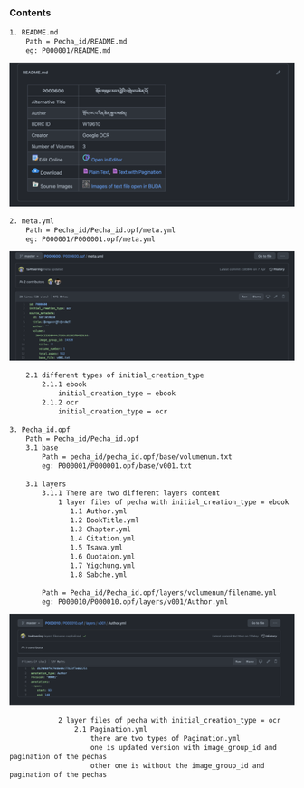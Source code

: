 ### Contents
    1. README.md
        Path = Pecha_id/README.md
        eg: P000001/README.md
            
![](https://raw.githubusercontent.com/ta4tsering/Openpecha-Readme/main/images/Readme.png)

    2. meta.yml
        Path = Pecha_id/Pecha_id.opf/meta.yml
        eg: P000001/P000001.opf/meta.yml
            
![](https://raw.githubusercontent.com/ta4tsering/Openpecha-Readme/main/images/meta.png)

        2.1 different types of initial_creation_type
            2.1.1 ebook
                initial_creation_type = ebook
            2.1.2 ocr
                initial_creation_type = ocr

    3. Pecha_id.opf
        Path = Pecha_id/Pecha_id.opf
        3.1 base
            Path = pecha_id/pecha_id.opf/base/volumenum.txt
            eg: P000001/P000001.opf/base/v001.txt
                
        3.1 layers
            3.1.1 There are two different layers content
                1 layer files of pecha with initial_creation_type = ebook
                   1.1 Author.yml
                   1.2 BookTitle.yml
                   1.3 Chapter.yml
                   1.4 Citation.yml
                   1.5 Tsawa.yml
                   1.6 Quotaion.yml
                   1.7 Yigchung.yml
                   1.8 Sabche.yml

            Path = Pecha_id/Pecha_id.opf/layers/volumenum/filename.yml
            eg: P000010/P000010.opf/layers/v001/Author.yml
                
![](https://raw.githubusercontent.com/ta4tsering/Openpecha-Readme/main/images/ebook_layers.png)
                
                2 layer files of pecha with initial_creation_type = ocr 
                    2.1 Pagination.yml
                        there are two types of Pagination.yml
                        one is updated version with image_group_id and pagination of the pechas
                        other one is without the image_group_id and pagination of the pechas
                        

                            
